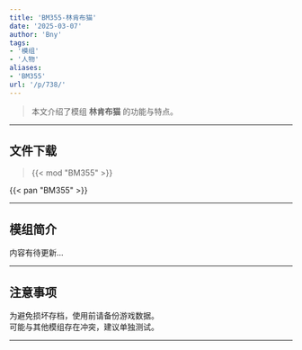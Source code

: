 ```yaml
---
title: 'BM355-林肯布猫'
date: '2025-03-07'
author: 'Bny'
tags:
- '模组'
- '人物'
aliases:
- 'BM355'
url: '/p/738/'
---
```


> 本文介绍了模组 **林肯布猫** 的功能与特点。

---

## 文件下载  

> {{< mod "BM355" >}}  

{{< pan "BM355" >}}  

---

## 模组简介

>  
内容有待更新...  

---

## 注意事项

>  
为避免损坏存档，使用前请备份游戏数据。  
可能与其他模组存在冲突，建议单独测试。  

---

